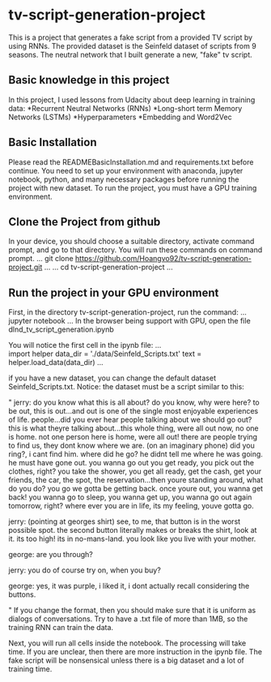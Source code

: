 # tv-script-generation-project
This is a project that generates a fake script from a provided TV script by using RNNs. 
The provided dataset is the Seinfeld dataset of scripts from 9 seasons.
The neutral network that I built generate a new, "fake" tv script.


## Basic knowledge in this project

In this project, I used lessons from Udacity about deep learning in training data:
   *Recurrent Neutral Networks (RNNs)
   *Long-short term Memory Networks (LSTMs)
   *Hyperparameters
   *Embedding and Word2Vec
   

## Basic Installation

Please read the READMEBasicInstallation.md and requirements.txt before continue. You need to set up your environment with anaconda, jupyter notebook, python, and many necessary packages before running the project with new dataset.
To run the project, you must have a GPU training environment.


## Clone the Project from github

In your device, you should choose a suitable directory, activate command prompt, and go to that directory.
You will run these commands on command prompt.
   ...
   git clone https://github.com/Hoangvo92/tv-script-generation-project.git
   ...
   ...
   cd tv-script-generation-project
   ...
   
   
## Run the project in your GPU environment

First, in the directory tv-script-generation-project, run the command:
   ...
   jupyter notebook
   ...
In the browser being support with GPU, open the file dlnd_tv_script_generation.ipynb

You will notice the first cell in the ipynb file:
   ...     
   import helper
   data_dir = './data/Seinfeld_Scripts.txt'
   text = helper.load_data(data_dir)
    ...

if you have a new dataset, you can change the default dataset Seinfeld_Scripts.txt. Notice: the dataset must be a script similar to this:

 "
 jerry: do you know what this is all about? do you know, why were here? to be out, this is out...and out is one of the single most enjoyable experiences of life. people...did you ever hear people talking about we should go out? this is what theyre talking about...this whole thing, were all out now, no one is home. not one person here is home, were all out! there are people trying to find us, they dont know where we are. (on an imaginary phone) did you ring?, i cant find him. where did he go? he didnt tell me where he was going. he must have gone out. you wanna go out you get ready, you pick out the clothes, right? you take the shower, you get all ready, get the cash, get your friends, the car, the spot, the reservation...then youre standing around, what do you do? you go we gotta be getting back. once youre out, you wanna get back! you wanna go to sleep, you wanna get up, you wanna go out again tomorrow, right? where ever you are in life, its my feeling, youve gotta go. 

jerry: (pointing at georges shirt) see, to me, that button is in the worst possible spot. the second button literally makes or breaks the shirt, look at it. its too high! its in no-mans-land. you look like you live with your mother. 

george: are you through? 

jerry: you do of course try on, when you buy? 

george: yes, it was purple, i liked it, i dont actually recall considering the buttons. 

 "
 If you change the format, then you should make sure that it is uniform as dialogs of conversations. Try to have a .txt file of more than 1MB, so the training RNN can train the data.
 
 Next, you will run all cells inside the notebook. The processing will take time.
 If you are unclear, then there are more instruction in the ipynb file.
 The fake script will be nonsensical unless there is a big dataset and a lot of training time.
